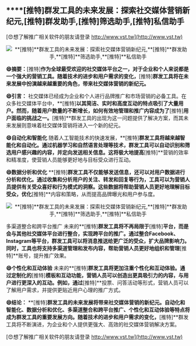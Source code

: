 ## ****[推特]**群发工具的未来发展：探索社交媒体营销新纪元,**[推特]**群发助手,**[推特]**筛选助手,**[推特]**私信助手**

[😍想了解推广相关软件的朋友请登录 http://www.vst.tw](http://www.vst.tw)

 <center><img src="https://vst.tw/MP4/tuiguang/png/0.png" alt="**[推特]**群发工具的未来发展：探索社交媒体营销新纪元,**[推特]**群发助手,**[推特]**筛选助手,**[推特]**私信助手"></center>

**😄摘要：**[推特]**作为全球最受欢迎的社交媒体平台之一，对于企业和个人来说都是一个强大的营销工具。随着技术的进步和用户需求的变化，**[推特]**群发工具将在未来发展中扮演越来越重要的角色，带来社交媒体营销的新纪元。**

**😄引言：**
社交媒体已经成为企业和个人进行品牌推广和市场营销的必备工具。在众多社交媒体平台中，**[推特]**以其简洁、实时和高度互动的特点吸引了大量用户。然而，随着用户数量的不断增长，如何有效地管理和推广内容成为了**[推特]**用户面临的挑战之一。**[推特]**群发工具的出现为这一问题提供了解决方案，而其未来发展则意味着社交媒体营销将进入一个新的纪元。

**😄自动化和智能化**
随着人工智能技术的快速发展，**[推特]**群发工具将越来越智能化和自动化。通过机器学习和自然语言处理等技术，群发工具可以自动识别和筛选用户感兴趣的内容，并定向发送相关信息。这将极大地提高**[推特]**营销的效率和精准度，使营销人员能够更好地与目标受众进行互动。

**😄数据分析和优化**
**[推特]**群发工具不仅能够发送信息，还可以对用户数据进行分析和优化。通过收集和分析用户的关注、转发和回复等行为，工具可以为营销人员提供有关受众喜好和行为模式的洞察。这些数据将帮助营销人员更好地理解目标受众，优化**[推特]**内容和策略，从而提高品牌曝光和用户参与度。

 <center><img src="https://vst.tw/MP4/tuiguang/png/0.png" alt="**[推特]**群发工具的未来发展：探索社交媒体营销新纪元,**[推特]**群发助手,**[推特]**筛选助手,**[推特]**私信助手"></center>

多渠道整合和跨平台推广
未来的**[推特]**群发工具将不再局限于**[推特]**平台，而是会与其他社交媒体平台进行整合，实现跨平台的推广。通过整合Facebook、Instagram等平台，群发工具可以将消息推送给更广泛的受众，扩大品牌影响力。同时，工具也将支持多渠道管理和发布内容，帮助营销人员更好地组织和管理**[推特]**账号，提升推广效果。

**😄个性化和互动体验**
未来的**[推特]**群发工具将更加注重个性化和互动体验。通过定制化的**[推特]**模板和互动功能，营销人员可以创造出更具吸引力的内容，与用户进行更深入的互动。例如，通过**[推特]**投票、问答活动等形式，营销人员可以了解用户需求，并提供更贴近用户心理的推广方式。

**😄结论：**
**[推特]**群发工具的未来发展将带来社交媒体营销的新纪元。自动化和智能化、数据分析和优化、多渠道整合和跨平台推广、个性化和互动体验等特点将成为群发工具的重要发展方向。随着技术的进步和用户需求的变化，**[推特]**群发工具将不断演进，为企业和个人提供更强大、高效的社交媒体营销解决方案。

[😍想了解推广相关软件的朋友请登录 http://www.vst.tw](http://www.vst.tw)



